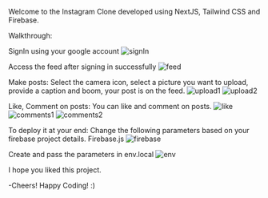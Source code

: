 Welcome to the Instagram Clone developed using NextJS, Tailwind CSS and Firebase.

Walkthrough:

SignIn using your google account
![signIn](https://user-images.githubusercontent.com/66684807/234139907-905cebf1-f543-4d3c-8301-3b6b36f981ac.PNG)

Access the feed after signing in successfully
![feed](https://user-images.githubusercontent.com/66684807/234139997-b381a6ca-8b78-44a8-8d3f-9032200b112a.PNG)

Make posts: Select the camera icon, select a picture you want to upload, provide a caption and boom, your post is on the feed.
![upload1](https://user-images.githubusercontent.com/66684807/234140099-d0e10f52-4638-40a9-a4a5-d1507833100d.PNG)
![upload2](https://user-images.githubusercontent.com/66684807/234140109-1a5aa0c0-4ad9-4dab-995a-a18d4bd8030e.PNG)

Like, Comment on posts: You can like and comment on posts.
![like](https://user-images.githubusercontent.com/66684807/234140244-906abe29-c17c-4dee-aec5-e42b7b69f7e1.PNG)
![comments1](https://user-images.githubusercontent.com/66684807/234140254-fbcaba74-c749-4106-a48e-85f18b07cefe.PNG)
![comments2](https://user-images.githubusercontent.com/66684807/234140264-4b722d10-fb54-421f-a09f-5a50050a7be7.PNG)

To deploy it at your end:
Change the following parameters based on your firebase project details.
Firebase.js
![firebase](https://user-images.githubusercontent.com/66684807/234140389-d38125a9-2198-4822-8e61-2e50828d95bd.PNG)

Create and pass the parameters in env.local
![env](https://user-images.githubusercontent.com/66684807/234140424-3e34e59d-e52e-47ab-9ca2-f90722861458.PNG)

I hope you liked this project.

-Cheers! Happy Coding! :)

